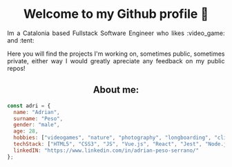<h1 align="center"> Welcome to my Github profile 👋 </h1>

<p align="justify">Im a Catalonia based Fullstack Software Engineer who likes :video_game: and :tent:</p>

<p align="justify">Here you will find the projects I'm working on, sometimes public, sometimes private, either way I would greatly apreciate any feedback on my public repos! </p>

<h2 align="center"> About me: </h2>

```javascript
const adri = {
  name: "Adrian",
  surname: "Peso",
  gender: "male",
  age: 28,
  hobbies: ["videogames", "nature", "photography", "longboarding", "climbing", "finding new music"],
  techStack: ["HTML5", "CSS3", "JS", "Vue.js", "React", "Jest", "Node.js", "PHP", "Laravel", "Symfony", "PHPUnit", "AGILE", "SEO", "UX", "GIT", "SOLID", "Design Patterns"],
  linkedIN: "https://www.linkedin.com/in/adrian-peso-serrano/"
};
```



<!--
**iamTetsuShizen/iamTetsuShizen** is a ✨ _special_ ✨ repository because its `README.md` (this file) appears on your GitHub profile.

Here are some ideas to get you started:

- 🔭 I’m currently working on ...
- 🌱 I’m currently learning ...
- 👯 I’m looking to collaborate on ...
- 🤔 I’m looking for help with ...
- 💬 Ask me about ...
- 📫 How to reach me: ...
- 😄 Pronouns: ...
- ⚡ Fun fact: ...
-->
